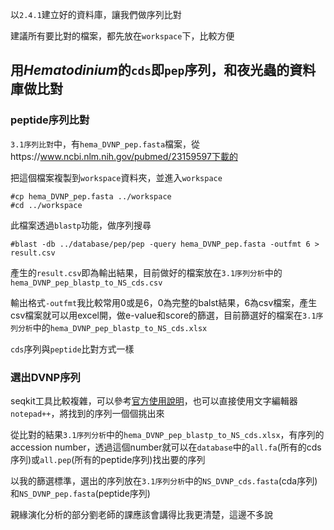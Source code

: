 以`2.4.1`建立好的資料庫，讓我們做序列比對

建議所有要比對的檔案，都先放在`workspace`下，比較方便

## 用*Hematodinium*的`cds`即`pep`序列，和夜光蟲的資料庫做比對

### peptide序列比對

`3.1序列比對`中，有`hema_DVNP_pep.fasta`檔案，從https://www.ncbi.nlm.nih.gov/pubmed/23159597下載的

把這個檔案複製到`workspace`資料夾，並進入`workspace`

```
#cp hema_DVNP_pep.fasta ../workspace
#cd ../workspace
```

此檔案透過`blastp`功能，做序列搜尋

```
#blast -db ../database/pep/pep -query hema_DVNP_pep.fasta -outfmt 6 > result.csv
```

產生的`result.csv`即為輸出結果，目前做好的檔案放在`3.1序列分析`中的`hema_DVNP_pep_blastp_to_NS_cds.csv`

輸出格式`-outfmt`我比較常用0或是6，0為完整的balst結果，6為csv檔案，產生csv檔案就可以用excel開，做e-value和score的篩選，目前篩選好的檔案在`3.1序列分析`中的`hema_DVNP_pep_blastp_to_NS_cds.xlsx`

`cds`序列與`peptide`比對方式一樣

### 選出DVNP序列

seqkit工具比較複雜，可以參考[官方使用說明](https://bioinf.shenwei.me/seqkit/usage/)，也可以直接使用文字編輯器`notepad++`，將找到的序列一個個挑出來

從比對的結果`3.1序列分析`中的`hema_DVNP_pep_blastp_to_NS_cds.xlsx`，有序列的accession number，透過這個number就可以在`database`中的`all.fa`(所有的cds序列)或`all.pep`(所有的peptide序列)找出要的序列

以我的篩選標準，選出的序列放在`3.1序列分析`中的`NS_DVNP_cds.fasta`(cda序列)和`NS_DVNP_pep.fasta`(peptide序列)



親緣演化分析的部分劉老師的課應該會講得比我更清楚，這邊不多說

